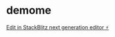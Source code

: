 # demome

[Edit in StackBlitz next generation editor ⚡️](https://stackblitz.com/~/github.com/mahdialwakil/demome)